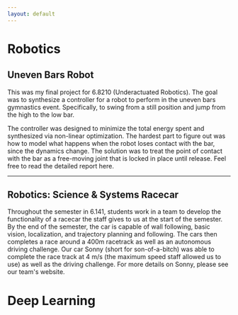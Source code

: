 ```yaml
---
layout: default
---
```


# Robotics

## Uneven Bars Robot

This was my final project for 6.8210 (Underactuated Robotics). The goal was to synthesize a controller for a robot to perform in the uneven bars gymnastics event. Specifically, to swing from a still position and jump from the high to the low bar.

The controller was designed to minimize the total energy spent and synthesized via non-linear optimization. The hardest part to figure out was how to model what happens when the robot loses contact with the bar, since the dynamics change. The solution was to treat the point of contact with the bar as a free-moving joint that is locked in place until release. Feel free to read the detailed report here.

---

## Robotics: Science & Systems Racecar

Throughout the semester in 6.141, students work in a team to develop the functionality of a racecar the staff gives to us at the start of the semester. By the end of the semester, the car is capable of wall following, basic vision, localization, and trajectory planning and following. The cars then completes a race around a 400m racetrack as well as an autonomous driving challenge.
Our car Sonny (short for son-of-a-bitch) was able to complete the race track at 4 m/s (the maximum speed staff allowed us to use) as well as the driving challenge. For more details on Sonny, please see our team's website.

# Deep Learning
